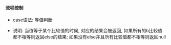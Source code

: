 #### 流程控制

- case语法: 等值判断

- 说明: 当值等于某个比较值的时候, 对应的结果会被返回, 如果所有的b比较值都不相等则返回else的结果; 如果没有else并且所有比较值都不相等则返回null
